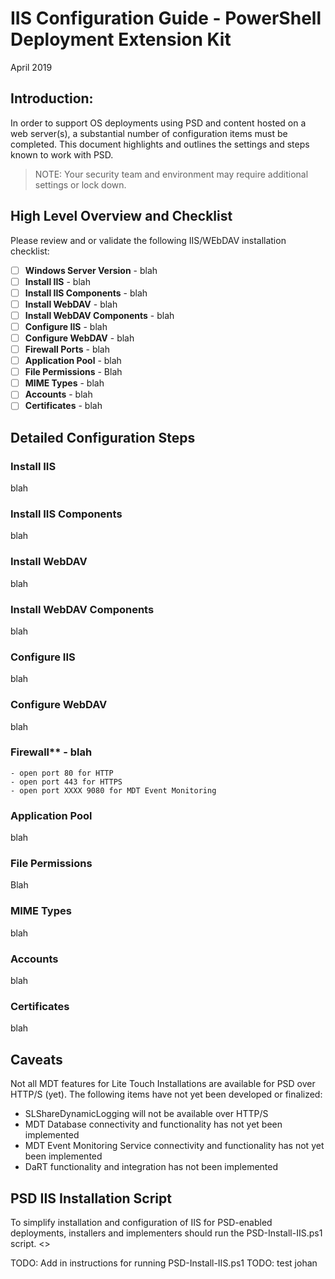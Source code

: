 # IIS Configuration Guide - PowerShell Deployment Extension Kit
April 2019

## Introduction: 
In order to support OS deployments using PSD and content hosted on a web server(s), a substantial number of configuration items must be completed. This document highlights and outlines the settings and steps known to work with PSD.

> NOTE: Your security team and environment may require additional settings or lock down.

## High Level Overview and Checklist
Please review and or validate the following IIS/WEbDAV installation checklist:

* [ ] **Windows Server Version** - blah
* [ ] **Install IIS** - blah
* [ ] **Install IIS Components** - blah
* [ ] **Install WebDAV** - blah
* [ ] **Install WebDAV Components** - blah
* [ ] **Configure IIS** - blah
* [ ] **Configure WebDAV** - blah
* [ ] **Firewall Ports** - blah
* [ ] **Application Pool** - blah
* [ ] **File Permissions** - Blah
* [ ] **MIME Types** - blah
* [ ] **Accounts** - blah
* [ ] **Certificates** - blah

## Detailed Configuration Steps
### Install IIS
blah

### Install IIS Components
blah

### Install WebDAV
blah

### Install WebDAV Components
blah

### Configure IIS
blah

### Configure WebDAV
blah

### Firewall** - blah
    - open port 80 for HTTP
    - open port 443 for HTTPS
    - open port XXXX 9080 for MDT Event Monitoring 
### Application Pool
blah

### File Permissions
Blah

### MIME Types
blah

### Accounts
blah

### Certificates
blah

## Caveats
Not all MDT features for Lite Touch Installations are available for PSD over HTTP/S (yet). The following items have not yet been developed or finalized:
- SLShareDynamicLogging will not be available over HTTP/S
- MDT Database connectivity and functionality has not yet been implemented
- MDT Event Monitoring Service connectivity and functionality has not yet been implemented
- DaRT functionality and integration has not been implemented

## PSD IIS Installation Script
To simplify installation and configuration of IIS for PSD-enabled deployments, installers and implementers should run the PSD-Install-IIS.ps1 script. <<ADD A LINK>>

TODO: Add in instructions for running PSD-Install-IIS.ps1
TODO: test johan